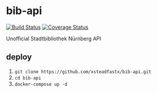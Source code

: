 # bib-api
[![Build Status](https://travis-ci.org/xsteadfastx/bib-api.svg?branch=master)](https://travis-ci.org/xsteadfastx/bib-api)
[![Coverage Status](https://coveralls.io/repos/xsteadfastx/bib-api/badge.svg?branch=master)](https://coveralls.io/r/xsteadfastx/bib-api?branch=master)

Unofficial Stadtbibliothek Nürnberg API

## deploy
1. `git clone https://github.com/xsteadfastx/bib-api.git`
2. `cd bib-api`
3. `docker-compose up -d`
